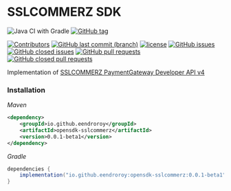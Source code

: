 # SSLCOMMERZ SDK

![Java CI with Gradle](https://github.com/eendroroy/opensdk-sslcommerz/workflows/Tests/badge.svg)
[![GitHub tag](https://img.shields.io/github/tag/eendroroy/opensdk-sslcommerz.svg)](https://github.com/eendroroy/opensdk-sslcommerz/tags)

[![Contributors](https://img.shields.io/github/contributors/eendroroy/opensdk-sslcommerz.svg)](https://github.com/eendroroy/opensdk-sslcommerz/graphs/contributors)
[![GitHub last commit (branch)](https://img.shields.io/github/last-commit/eendroroy/opensdk-sslcommerz/master.svg)](https://github.com/eendroroy/opensdk-sslcommerz)
[![license](https://img.shields.io/github/license/eendroroy/opensdk-sslcommerz.svg)](https://github.com/eendroroy/opensdk-sslcommerz/blob/master/LICENSE)
[![GitHub issues](https://img.shields.io/github/issues/eendroroy/opensdk-sslcommerz.svg)](https://github.com/eendroroy/opensdk-sslcommerz/issues)
[![GitHub closed issues](https://img.shields.io/github/issues-closed/eendroroy/opensdk-sslcommerz.svg)](https://github.com/eendroroy/opensdk-sslcommerz/issues?q=is%3Aissue+is%3Aclosed)
[![GitHub pull requests](https://img.shields.io/github/issues-pr/eendroroy/opensdk-sslcommerz.svg)](https://github.com/eendroroy/opensdk-sslcommerz/pulls)
[![GitHub closed pull requests](https://img.shields.io/github/issues-pr-closed/eendroroy/opensdk-sslcommerz.svg)](https://github.com/eendroroy/opensdk-sslcommerz/pulls?q=is%3Apr+is%3Aclosed)


Implementation of [SSLCOMMERZ PaymentGateway Developer API v4](https://developer.sslcommerz.com/doc/v4/)

### Installation

*Maven*

```xml
<dependency>
    <groupId>io.github.eendroroy</groupId>
    <artifactId>opensdk-sslcommerz</artifactId>
    <version>0.0.1-beta1</version>
</dependency>
```

*Gradle*

```groovy
dependencies {
    implementation("io.github.eendroroy:opensdk-sslcommerz:0.0.1-beta1")
}
```
